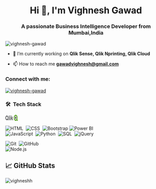 <h1 align="center">Hi 👋, I'm Vighnesh Gawad</h1>
<h3 align="center">A passionate Business Intelligence Developer from Mumbai,India</h3>

<p align="left"> <img src="https://komarev.com/ghpvc/?username=vighneshh&label=Profile%20views&color=0e75b6&style=flat" alt="vighnesh-gawad" /> </p>


- 🌱 I’m currently working on **Qlik Sense, Qlik Nprinting, Qlik Cloud**


- 📫 How to reach me **gawadvighnesh@gmail.com**

<h3 align="left">Connect with me:</h3>
<p align="left">
<a href="https://www.linkedin.com/in/vighnesh-gawad" target="blank"><img align="center" src="https://raw.githubusercontent.com/rahuldkjain/github-profile-readme-generator/master/src/images/icons/Social/linked-in-alt.svg" alt="vighnesh-gawad" height="20" width="40" /></a>




### 🛠 &nbsp;Tech Stack

<img align="center" src="https://raw.githubusercontent.com/vighneshh/vighneshh/master/qlik-seeklogo.com.svg" alt="qlik-seeklogo" height="20" width="40" />

![HTML](https://img.shields.io/badge/-HTML-05122A?style=flat&logo=HTML5)&nbsp;
![CSS](https://img.shields.io/badge/-CSS-05122A?style=flat&logo=CSS3&logoColor=1572B6)&nbsp;
![Bootstrap](https://img.shields.io/badge/-Bootstrap-05122A?style=flat&logo=bootstrap&logoColor=563D7C)
![Power BI](https://img.shields.io/badge/-Power%20BI-05122A?style=flat&logo=powerbi)&nbsp;
<br />
![JavaScript](https://img.shields.io/badge/-JavaScript-05122A?style=flat&logo=javascript)&nbsp;
![Python](https://img.shields.io/badge/-Python-05122A?style=flat&logo=Python)&nbsp;
![SQL](https://img.shields.io/badge/-SQL-05122A?style=flat&logo=microsoftsqlserver)&nbsp;
 ![jQuery](https://img.shields.io/badge/-jQuery-05122A?style=flat&logo=jQuery)&nbsp;
<br />

![Git](https://img.shields.io/badge/-Git-05122A?style=flat&logo=git)&nbsp;
![GitHub](https://img.shields.io/badge/-GitHub-05122A?style=flat&logo=github)&nbsp;
<br />
![Node.js](https://img.shields.io/badge/-Node.js-05122A?style=flat&logo=node.js)&nbsp;
<br />



## &#x1f4c8; GitHub Stats

<p><img align="left" src="https://github-readme-stats.vercel.app/api/top-langs?username=vighneshh&show_icons=true&locale=en&layout=compact" alt="vighneshh" /></p>


